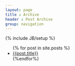 ```yaml
---
layout: page
title : Archive
header : Post Archive
group: navigation
---
```

{% include JB/setup %}

<ul>
{% for post in site.posts %}
	<li>
		<a href="{{ post.url }}">{{post.title}}</a>
	</li>
{%endfor%}
</ul>